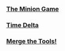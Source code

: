 ### [The Minion Game](https://github.com/lulukdog/leetcode-Python/blob/master/hackerrank/The20%Minion20%Game.py)

### [Time Delta](https://github.com/lulukdog/leetcode-Python/blob/master/hackerrank/Time%20Delta.py)

### [Merge the Tools!](https://github.com/lulukdog/leetcode-Python/blob/master/hackerrank/Merge%20the%20Tools!.py)

